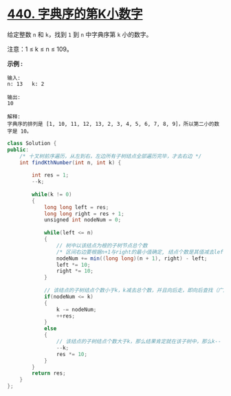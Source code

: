 # [440. 字典序的第K小数字](https://leetcode-cn.com/problems/k-th-smallest-in-lexicographical-order/)

给定整数 `n` 和 `k`，找到 `1` 到 `n` 中字典序第 `k` 小的数字。

注意：1 ≤ k ≤ n ≤ 109。

**示例 :**

```
输入:
n: 13   k: 2

输出:
10

解释:
字典序的排列是 [1, 10, 11, 12, 13, 2, 3, 4, 5, 6, 7, 8, 9]，所以第二小的数字是 10。
```



```java
class Solution {
public:
    /* 十叉树前序遍历，从左到右，左边所有子树结点全部遍历完毕，才去右边 */
    int findKthNumber(int n, int k) {
        
        int res = 1;
        --k;
        
        while(k != 0)
        {
            long long left = res;
            long long right = res + 1;
            unsigned int nodeNum = 0;
            
            while(left <= n)
            {
                // 树中以该结点为根的子树节点总个数
                /* 区间右边要根据n+1与right的最小值确定, 结点个数是其值减去left */
                nodeNum += min((long long)(n + 1), right) - left;
                left *= 10;
                right *= 10;
            }
            
            // 该结点的子树结点个数小于k，k减去总个数，并且向后走，即向后查找（广度）
            if(nodeNum <= k)
            {
                k -= nodeNum;
                ++res;
            }
            else
            {
                // 该结点的子树结点个数大于k，那么结果肯定就在该子树中，那么k--（深度）
                --k;
                res *= 10;
            }
        }
        return res;
    }
};
```

